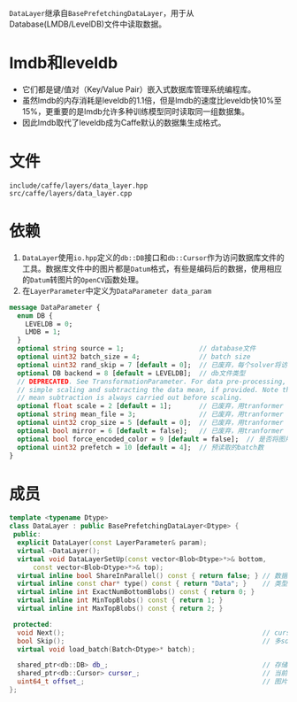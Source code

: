 `DataLayer`继承自`BasePrefetchingDataLayer`，用于从Database(LMDB/LevelDB)文件中读取数据。

# lmdb和leveldb
- 它们都是键/值对（Key/Value Pair）嵌入式数据库管理系统编程库。
- 虽然lmdb的内存消耗是leveldb的1.1倍，但是lmdb的速度比leveldb快10%至15%，更重要的是lmdb允许多种训练模型同时读取同一组数据集。
- 因此lmdb取代了leveldb成为Caffe默认的数据集生成格式。

# 文件
```
include/caffe/layers/data_layer.hpp
src/caffe/layers/data_layer.cpp
```

# 依赖
1. `DataLayer`使用`io.hpp`定义的`db::DB`接口和`db::Cursor`作为访问数据库文件的工具。数据库文件中的图片都是`Datum`格式，有些是编码后的数据，使用相应的`Datum`转图片的`OpenCV`函数处理。
1. 在`LayerParameter`中定义为`DataParameter data_param`

```protobuf
message DataParameter {
  enum DB { 
    LEVELDB = 0; 
    LMDB = 1; 
  }
  optional string source = 1;                   // database文件
  optional uint32 batch_size = 4;               // batch size
  optional uint32 rand_skip = 7 [default = 0];  // 已废弃，每个solver将访问database的不同子集
  optional DB backend = 8 [default = LEVELDB];  // db文件类型
  // DEPRECATED. See TransformationParameter. For data pre-processing, we can do
  // simple scaling and subtracting the data mean, if provided. Note that the
  // mean subtraction is always carried out before scaling.
  optional float scale = 2 [default = 1];       // 已废弃，用tranformer
  optional string mean_file = 3;                // 已废弃，用tranformer
  optional uint32 crop_size = 5 [default = 0];  // 已废弃，用tranformer
  optional bool mirror = 6 [default = false];   // 已废弃，用tranformer
  optional bool force_encoded_color = 9 [default = false];  // 是否将图片强制转换成彩色
  optional uint32 prefetch = 10 [default = 4];  // 预读取的batch数
}
```
# 成员
```cpp
template <typename Dtype>
class DataLayer : public BasePrefetchingDataLayer<Dtype> {
 public:
  explicit DataLayer(const LayerParameter& param);
  virtual ~DataLayer();
  virtual void DataLayerSetUp(const vector<Blob<Dtype>*>& bottom,
      const vector<Blob<Dtype>*>& top);
  virtual inline bool ShareInParallel() const { return false; } // 数据并行时不共享
  virtual inline const char* type() const { return "Data"; }    // 类型是Data
  virtual inline int ExactNumBottomBlobs() const { return 0; }
  virtual inline int MinTopBlobs() const { return 1; }
  virtual inline int MaxTopBlobs() const { return 2; }

 protected:
  void Next();                                                  // cursor_并不自动递增，需用Next()函数
  bool Skip();                                                  // 多solver时，每次找当前solver的图片
  virtual void load_batch(Batch<Dtype>* batch);

  shared_ptr<db::DB> db_;                                       // 存储当前db的实例
  shared_ptr<db::Cursor> cursor_;                               // 当前db实例的访问器
  uint64_t offset_;                                             // 图片数，总是递增的，不会重置
};
```
